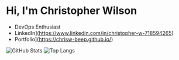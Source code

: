 #  Hi, I'm Christopher Wilson

- DevOps Enthusiast
- LinkedIn](https://www.linkedin.com/in/christopher-w-718594265)
- Portfolio](https://chrisw-beep.github.io/)

![GitHub Stats](https://github-readme-stats.vercel.app/api?username=chrisw-beep&show_icons=true&theme=radical)
![Top Langs](https://github-readme-stats.vercel.app/api/top-langs/?username=chrisw-beep&layout=compact)
